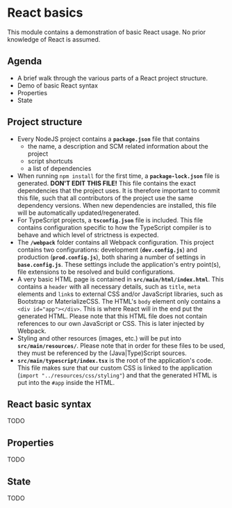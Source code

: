 React basics
============

This module contains a demonstration of basic React usage. No prior knowledge of React is assumed.


Agenda
------
* A brief walk through the various parts of a React project structure.
* Demo of basic React syntax
* Properties
* State


Project structure
-----------------
* Every NodeJS project contains a **`package.json`** file that contains
    * the name, a description and SCM related information about the project
    * script shortcuts
    * a list of dependencies
* When running `npm install` for the first time, a **`package-lock.json`** file is generated. **DON'T EDIT THIS FILE!**
  This file contains the exact dependencies that the project uses. It is therefore important to commit this file, such
  that all contributors of the project use the same dependency versions. When new dependencies are installed, this file
  will be automatically updated/regenerated.
* For TypeScript projects, a **`tsconfig.json`** file is included. This file contains configuration specific to how the
  TypeScript compiler is to behave and which level of strictness is expected.
* The **`/webpack`** folder contains all Webpack configuration. This project contains two configurations:
  development (**`dev.config.js`**) and production (**`prod.config.js`**), both sharing a number of settings in
  **`base.config.js`**. These settings include the application's entry point(s), file extensions to be resolved and
  build configurations.
* A very basic HTML page is contained in **`src/main/html/index.html`**. This contains a `header` with all necessary
  details, such as `title`, `meta` elements and `link`s to external CSS and/or JavaScript libraries, such as Bootstrap
  or MaterializeCSS.  The HTML's `body` element only contains a `<div id="app"></div>`. This is where React will in the
  end put the generated HTML. Please note that this HTML file does not contain references to our own JavaScript or CSS.
  This is later injected by Webpack.
* Styling and other resources (images, etc.) will be put into **`src/main/resources/`**. Please note that in order for
  these files to be used, they must be referenced by the (Java|Type)Script sources.
* **`src/main/typescript/index.tsx`** is the root of the application's code. This file makes sure that our custom CSS is
  linked to the application (`import "../resources/css/styling"`) and that the generated HTML is put into the `#app`
  inside the HTML.


React basic syntax
------------------
TODO


Properties
----------
TODO


State
-----
TODO
